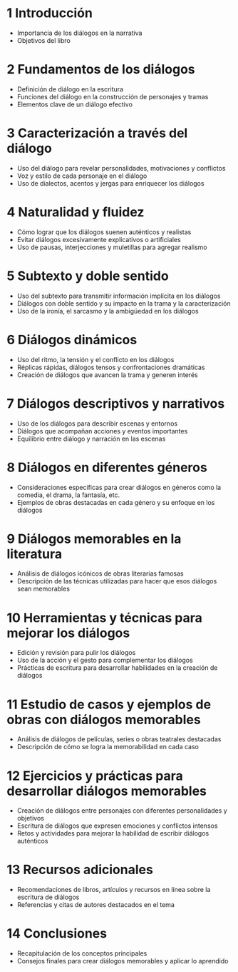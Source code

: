 # 1 Introducción
- Importancia de los diálogos en la narrativa
- Objetivos del libro

# 2 Fundamentos de los diálogos
- Definición de diálogo en la escritura
- Funciones del diálogo en la construcción de personajes y tramas
- Elementos clave de un diálogo efectivo

# 3 Caracterización a través del diálogo
- Uso del diálogo para revelar personalidades, motivaciones y conflictos
- Voz y estilo de cada personaje en el diálogo
- Uso de dialectos, acentos y jergas para enriquecer los diálogos

# 4 Naturalidad y fluidez
- Cómo lograr que los diálogos suenen auténticos y realistas
- Evitar diálogos excesivamente explicativos o artificiales
- Uso de pausas, interjecciones y muletillas para agregar realismo

# 5 Subtexto y doble sentido
- Uso del subtexto para transmitir información implícita en los diálogos
- Diálogos con doble sentido y su impacto en la trama y la caracterización
- Uso de la ironía, el sarcasmo y la ambigüedad en los diálogos

# 6 Diálogos dinámicos
- Uso del ritmo, la tensión y el conflicto en los diálogos
- Réplicas rápidas, diálogos tensos y confrontaciones dramáticas
- Creación de diálogos que avancen la trama y generen interés

# 7 Diálogos descriptivos y narrativos
- Uso de los diálogos para describir escenas y entornos
- Diálogos que acompañan acciones y eventos importantes
- Equilibrio entre diálogo y narración en las escenas

# 8 Diálogos en diferentes géneros
- Consideraciones específicas para crear diálogos en géneros como la comedia, el drama, la fantasía, etc.
- Ejemplos de obras destacadas en cada género y su enfoque en los diálogos

# 9 Diálogos memorables en la literatura
- Análisis de diálogos icónicos de obras literarias famosas
- Descripción de las técnicas utilizadas para hacer que esos diálogos sean memorables

# 10 Herramientas y técnicas para mejorar los diálogos
- Edición y revisión para pulir los diálogos
- Uso de la acción y el gesto para complementar los diálogos
- Prácticas de escritura para desarrollar habilidades en la creación de diálogos

# 11 Estudio de casos y ejemplos de obras con diálogos memorables
- Análisis de diálogos de películas, series o obras teatrales destacadas
- Descripción de cómo se logra la memorabilidad en cada caso

# 12 Ejercicios y prácticas para desarrollar diálogos memorables
- Creación de diálogos entre personajes con diferentes personalidades y objetivos
- Escritura de diálogos que expresen emociones y conflictos intensos
- Retos y actividades para mejorar la habilidad de escribir diálogos auténticos

# 13 Recursos adicionales
- Recomendaciones de libros, artículos y recursos en línea sobre la escritura de diálogos
- Referencias y citas de autores destacados en el tema

# 14 Conclusiones
- Recapitulación de los conceptos principales
- Consejos finales para crear diálogos memorables y aplicar lo aprendido
